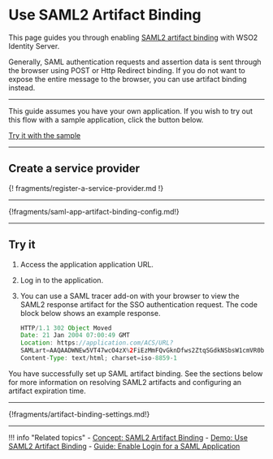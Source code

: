 # Use SAML2 Artifact Binding

This page guides you through enabling [SAML2 artifact binding](../../../references/concepts/authentication/saml2-artifact-binding/) with WSO2 Identity Server. 

Generally, SAML authentication requests and assertion data is sent through the browser using POST or Http Redirect binding. If you do not want to expose the entire message to the browser, you can use artifact binding instead. 

----

This guide assumes you have your own application. If you wish to try out this flow with a sample application, click the button below. 

<a class="samplebtn_a" href="../../../quick-starts/use-artifact-binding-sample" rel="nofollow noopener">Try it with the sample</a>

----

## Create a service provider

{! fragments/register-a-service-provider.md !}

----

{!fragments/saml-app-artifact-binding-config.md!}

---

## Try it

1.  Access the application application URL.

2.  Log in to the application. 

3.  You can use a SAML tracer add-on with your browser to view the SAML2 response artifact for the SSO authentication request. The code block below shows an example response.

    ``` java
    HTTP/1.1 302 Object Moved
    Date: 21 Jan 2004 07:00:49 GMT
    Location: https://application.com/ACS/URL?
    SAMLart=AAQAADWNEw5VT47wcO4zX%2FiEzMmFQvGknDfws2ZtqSGdkNSbsW1cmVR0bzU%3D&RelayState=0043bfc1bc45110dae17004005b13a2b
    Content-Type: text/html; charset=iso-8859-1
    ```

You have successfully set up SAML artifact binding. See the sections below for more information on resolving SAML2 artifacts and configuring an artifact expiration time.

----

{!fragments/artifact-binding-settings.md!}

-----

!!! info "Related topics"
    - [Concept: SAML2 Artifact Binding](../../../references/concepts/authentication/saml2-artifact-binding/)
    - [Demo: Use SAML2 Artifact Binding](../../../quick-starts/use-artifact-binding-sample)
    - [Guide: Enable Login for a SAML Application](../webapp-saml)

